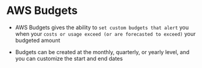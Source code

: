 # AWS Budgets

- AWS Budgets gives the ability to `set custom budgets that alert` you when your `costs or usage exceed (or are forecasted to exceed)` your budgeted amount

- Budgets can be created at the monthly, quarterly, or yearly level, and you can customize the start and end dates
